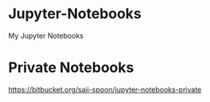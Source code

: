 # Jupyter-Notebooks
My Jupyter Notebooks

# Private Notebooks
https://bitbucket.org/saji-spoon/jupyter-notebooks-private
